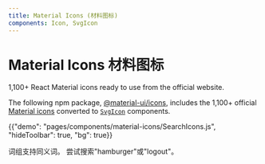 ```yaml
---
title: Material Icons (材料图标)
components: Icon, SvgIcon
---
```


# Material Icons 材料图标

<p class="description">1,100+ React Material icons ready to use from the official website.</p>

The following npm package, [@material-ui/icons](https://www.npmjs.com/package/@material-ui/icons), includes the 1,100+ official [Material icons](https://material.io/tools/icons/?style=baseline) converted to [`SvgIcon`](/api/svg-icon/) components.

{{"demo": "pages/components/material-icons/SearchIcons.js", "hideToolbar": true, "bg": true}}

词组支持同义词。 尝试搜索"hamburger"或"logout"。

